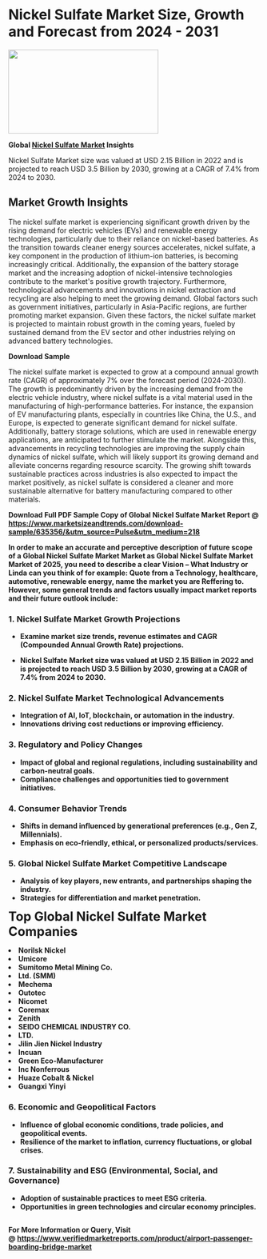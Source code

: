 <H1>Nickel Sulfate Market Size, Growth and Forecast from 2024 - 2031</H1><img class="aligncenter size-medium wp-image-584254" src="https://thirdeyenews.in/wp-content/uploads/2024/09/Global-Market-Research-300x168.jpeg" alt="" width="300" height="168" /><p><strong>Global&nbsp;<a href="https://www.marketsizeandtrends.com/download-sample/635356/&amp;utm_source=Pulse&amp;utm_medium=218">Nickel Sulfate Market</a> Insights</strong></p><p>Nickel Sulfate Market size was valued at USD 2.15 Billion in 2022 and is projected to reach USD 3.5 Billion by 2030, growing at a CAGR of 7.4% from 2024 to 2030.</p><p><h2>Market Growth Insights</h2> <p>The nickel sulfate market is experiencing significant growth driven by the rising demand for electric vehicles (EVs) and renewable energy technologies, particularly due to their reliance on nickel-based batteries. As the transition towards cleaner energy sources accelerates, nickel sulfate, a key component in the production of lithium-ion batteries, is becoming increasingly critical. Additionally, the expansion of the battery storage market and the increasing adoption of nickel-intensive technologies contribute to the market's positive growth trajectory. Furthermore, technological advancements and innovations in nickel extraction and recycling are also helping to meet the growing demand. Global factors such as government initiatives, particularly in Asia-Pacific regions, are further promoting market expansion. Given these factors, the nickel sulfate market is projected to maintain robust growth in the coming years, fueled by sustained demand from the EV sector and other industries relying on advanced battery technologies.</p> <p><strong>Download Sample</strong></p> <p>The nickel sulfate market is expected to grow at a compound annual growth rate (CAGR) of approximately 7% over the forecast period (2024-2030). The growth is predominantly driven by the increasing demand from the electric vehicle industry, where nickel sulfate is a vital material used in the manufacturing of high-performance batteries. For instance, the expansion of EV manufacturing plants, especially in countries like China, the U.S., and Europe, is expected to generate significant demand for nickel sulfate. Additionally, battery storage solutions, which are used in renewable energy applications, are anticipated to further stimulate the market. Alongside this, advancements in recycling technologies are improving the supply chain dynamics of nickel sulfate, which will likely support its growing demand and alleviate concerns regarding resource scarcity. The growing shift towards sustainable practices across industries is also expected to impact the market positively, as nickel sulfate is considered a cleaner and more sustainable alternative for battery manufacturing compared to other materials. <p><strong></p><p><span class=""><strong>Download Full PDF Sample Copy of Global Nickel Sulfate Market Report</strong> @ <a href="https://www.marketsizeandtrends.com/download-sample/635356/&amp;utm_source=Pulse&amp;utm_medium=218" target="_blank">https://www.marketsizeandtrends.com/download-sample/635356/&amp;utm_source=Pulse&amp;utm_medium=218</a></span></p><p>In order to make an accurate and perceptive description of future scope of a Global&nbsp;Nickel Sulfate Market Market as Global&nbsp;Nickel Sulfate Market Market of 2025, you need to describe a clear Vision &ndash; What Industry or Linda can you think of for example: Quote from a Technology, healthcare, automotive, renewable energy, name the market you are Reffering to. However, some general trends and factors usually impact market reports and their future outlook include:</p><h3>1.&nbsp;<strong>Nickel Sulfate Market Growth Projections</strong></h3><ul><li>Examine market size trends, revenue estimates and CAGR (Compounded Annual Growth Rate) projections.</li><li><p>Nickel Sulfate Market size was valued at USD 2.15 Billion in 2022 and is projected to reach USD 3.5 Billion by 2030, growing at a CAGR of 7.4% from 2024 to 2030.</p></li></ul><h3>2.&nbsp;<strong>Nickel Sulfate Market Technological Advancements</strong></h3><ul><li>Integration of AI, IoT, blockchain, or automation in the industry.</li><li>Innovations driving cost reductions or improving efficiency.</li></ul><h3>3.&nbsp;<strong>Regulatory and Policy Changes</strong></h3><ul><li>Impact of global and regional regulations, including sustainability and carbon-neutral goals.</li><li>Compliance challenges and opportunities tied to government initiatives.</li></ul><h3>4.&nbsp;<strong>Consumer Behavior Trends</strong></h3><ul><li>Shifts in demand influenced by generational preferences (e.g., Gen Z, Millennials).</li><li>Emphasis on eco-friendly, ethical, or personalized products/services.</li></ul><h3>5.&nbsp;<strong>Global Nickel Sulfate Market Competitive Landscape</strong></h3><ul><li>Analysis of key players, new entrants, and partnerships shaping the industry.</li><li>Strategies for differentiation and market penetration.</li></ul><p data-pm-slice="1 1 []"><span style="color: inherit; font-family: inherit; font-size: 25px;">Top Global Nickel Sulfate Market Companies</span></p><div class="" data-test-id=""><p><li>Norilsk Nickel</li><li> Umicore</li><li> Sumitomo Metal Mining Co.</li><li> Ltd. (SMM)</li><li> Mechema</li><li> Outotec</li><li> Nicomet</li><li> Coremax</li><li> Zenith</li><li> SEIDO CHEMICAL INDUSTRY CO.</li><li> LTD.</li><li> Jilin Jien Nickel Industry</li><li> Incuan</li><li> Green Eco-Manufacturer</li><li> Inc Nonferrous</li><li> Huaze Cobalt & Nickel</li><li> Guangxi Yinyi</li></p></div><h3>6.&nbsp;<strong>Economic and Geopolitical Factors</strong></h3><ul><li>Influence of global economic conditions, trade policies, and geopolitical events.</li><li>Resilience of the market to inflation, currency fluctuations, or global crises.</li></ul><h3>7.&nbsp;<strong>Sustainability and ESG (Environmental, Social, and Governance)</strong></h3><ul><li>Adoption of sustainable practices to meet ESG criteria.</li><li>Opportunities in green technologies and circular economy principles.</li></ul><h2><strong style="font-size: 14px;">For More Information or Query, Visit @&nbsp;</strong><a style="background-color: #ffffff; font-size: 14px;" href="https://www.marketsizeandtrends.com/report/nickel-sulfate-market/" target="_blank">https://www.verifiedmarketreports.com/product/airport-passenger-boarding-bridge-market</a></h2>
